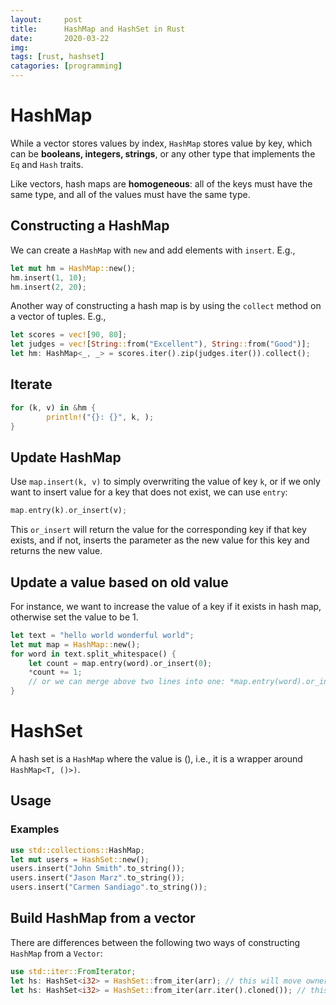 ```yaml
---
layout:     post
title:      HashMap and HashSet in Rust
date:       2020-03-22
img: 
tags: [rust, hashset]
catagories: [programming]
---
```


# HashMap
While a vector stores values by index, `HashMap` stores value by key, which can be **booleans, integers, strings**, or any other type that implements the `Eq` and `Hash` traits.

Like vectors, hash maps are **homogeneous**: all of the keys must have the same type, and all of the values must have the same type.


## Constructing a HashMap
We can create a `HashMap` with `new` and add elements with `insert`. E.g., 
```Rust
let mut hm = HashMap::new(); 
hm.insert(1, 10);
hm.insert(2, 20);
```

Another way of constructing a hash map is by using the `collect` method on a vector of tuples. E.g., 
```Rust
let scores = vec![90, 80];
let judges = vec![String::from("Excellent"), String::from("Good")];
let hm: HashMap<_, _> = scores.iter().zip(judges.iter()).collect(); 
```

## Iterate 
```Rust
for (k, v) in &hm {
        println!("{}: {}", k, );
}
```

## Update HashMap 
Use `map.insert(k, v)` to simply overwriting the value of key `k`, or if we only want to insert value for a key that does not exist, we can use `entry`:
```rust
map.entry(k).or_insert(v);
```

This `or_insert` will return the value for the corresponding key if that key exists, and if not, inserts the parameter as the new value for this key and returns the new value.

## Update a value based on old value 
For instance, we want to increase the value of a key if it exists in hash map, otherwise set the value to be 1. 
```rust
let text = "hello world wonderful world";
let mut map = HashMap::new();
for word in text.split_whitespace() {
    let count = map.entry(word).or_insert(0);
    *count += 1; 
    // or we can merge above two lines into one: *map.entry(word).or_insert(0);
}
```






# HashSet

A hash set is a `HashMap` where the value is (), i.e., it is a wrapper around `HashMap<T, ()>)`.

## Usage
### Examples
```Rust
use std::collections::HashMap; 
let mut users = HashSet::new(); 
users.insert("John Smith".to_string());
users.insert("Jason Marz".to_string());
users.insert("Carmen Sandiago".to_string());
```

## Build HashMap from a vector
There are differences between the following two ways of constructing `HashMap` from a `Vector`:

```rust
use std::iter::FromIterator;
let hs: HashSet<i32> = HashSet::from_iter(arr); // this will move ownership to hs, or 
let hs: HashSet<i32> = HashSet::from_iter(arr.iter().cloned()); // this will preserve the ownership of arr 
```
